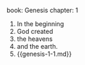 book: Genesis
chapter: 1

1. In the beginning
2. God created
3. the heavens
4. and the earth.
5. {{genesis-1-1.md}}
